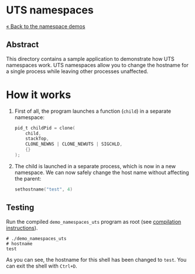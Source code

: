# UTS namespaces

[&laquo; Back to the namespace demos](../)

## Abstract

This directory contains a sample application to demonstrate how UTS namespaces work. UTS namespaces allow you to
change the hostname for a single process while leaving other processes unaffected.

# How it works

1. First of all, the program launches a function (`child`) in a separate namespace:
   ```c
   pid_t childPid = clone(
       child,
       stackTop,
       CLONE_NEWNS | CLONE_NEWUTS | SIGCHLD,
       {}
   );
   ```
2. The child is launched in a separate process, which is now in a new namespace. We can now safely
   change the host name without affecting the parent:
   ```c
   sethostname("test", 4)
   ```

## Testing

Run the compiled `demo_namespaces_uts` program as root (see [compilation instructions](../../README.md)).

```
# ./demo_namespaces_uts
# hostname
test
```

As you can see, the hostname for this shell has been changed to `test`. You can exit the shell with `Ctrl+D`.